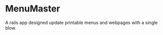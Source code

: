 MenuMaster
==========

A rails app designed update printable menus and webpages with a single blow.
